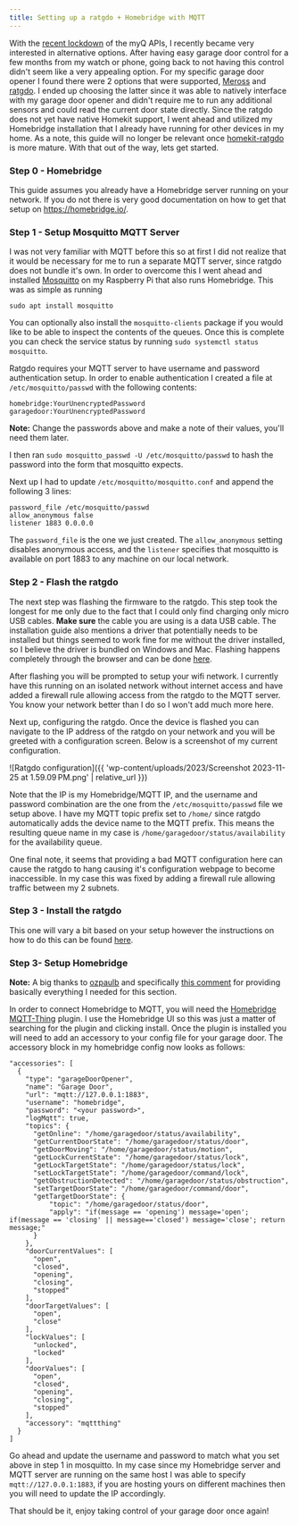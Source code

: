 ```yaml
---
title: Setting up a ratgdo + Homebridge with MQTT
---
```


With the [recent lockdown](http://web.archive.org/web/20231113120033/https://chamberlaingroup.com/press/a-message-about-our-decision-to-prevent-unauthorized-usage-of-myq) of the myQ APIs, I recently became very interested in alternative options. After having easy garage door control for a few months from my watch or phone, going back to not having this control didn't seem like a very appealing option. For my specific garage door opener I found there were 2 options that were supported, [Meross](https://www.meross.com/en-gc/smart-garage-door-opener/garage-door-opener-remote-control/29) and [ratgdo](https://paulwieland.github.io/ratgdo/). I ended up choosing the latter since it was able to natively interface with my garage door opener and didn't require me to run any additional sensors and could read the current door state directly. Since the ratgdo does not yet have native Homekit support, I went ahead and utilized my Homebridge installation that I already have running for other devices in my home. As a note, this guide will no longer be relevant once [homekit-ratgdo](https://github.com/ratgdo/homekit-ratgdo) is more mature. With that out of the way, lets get started.

###  Step 0 - Homebridge
This guide assumes you already have a Homebridge server running on your network. If you do not there is very good documentation on how to get that setup on https://homebridge.io/.

### Step 1 - Setup Mosquitto MQTT Server
I was not very familiar with MQTT before this so at first I did not realize that it would be necessary for me to run a separate MQTT server, since ratgdo does not bundle it's own. In order to overcome this I went ahead and installed [Mosquitto](https://mosquitto.org/) on my Raspberry Pi that also runs Homebridge. This was as simple as running

```
sudo apt install mosquitto
```

You can optionally also install the `mosquitto-clients` package if you would like to be able to inspect the contents of the queues. Once this is complete you can check the service status by running `sudo systemctl status mosquitto`.

Ratgdo requires your MQTT server to have username and password authentication setup. In order to enable authentication I created a file at `/etc/mosquitto/passwd` with the following contents:

```
homebridge:YourUnencryptedPassword
garagedoor:YourUnencryptedPassword
```
**Note:** Change the passwords above and make a note of their values, you'll need them later.

I then ran `sudo mosquitto_passwd -U /etc/mosquitto/passwd` to hash the password into the form that mosquitto expects.

Next up I had to update `/etc/mosquitto/mosquitto.conf` and append the following 3 lines:

```
password_file /etc/mosquitto/passwd
allow_anonymous false
listener 1883 0.0.0.0
```

The `password_file` is the one we just created. The `allow_anonymous` setting disables anonymous access, and the `listener` specifies that mosquitto is available on port 1883 to any machine on our local network.
### Step 2 - Flash the ratgdo

The next step was flashing the firmware to the ratgdo. This step took the longest for me only due to the fact that I could only find charging only micro USB cables. **Make sure** the cable you are using is a data USB cable. The installation guide also mentions a driver that potentially needs to be installed but things seemed to work fine for me without the driver installed, so I believe the driver is bundled on Windows and Mac. Flashing happens completely through the browser and can be done [here](https://paulwieland.github.io/ratgdo/flash.html).

After flashing you will be prompted to setup your wifi network. I currently have this running on an isolated network without internet access and have added a firewall rule allowing access from the ratgdo to the MQTT server. You know your network better than I do so I won't add much more here.

Next up, configuring the ratgdo. Once the device is flashed you can navigate to the IP address of the ratgdo on your network and you will be greeted with a configuration screen. Below is a screenshot of my current configuration.

![Ratgdo configuration]({{ 'wp-content/uploads/2023/Screenshot 2023-11-25 at 1.59.09 PM.png' | relative_url }})

Note that the IP is my Homebridge/MQTT IP, and the username and password combination are the one from the `/etc/mosquitto/passwd` file we setup above. I have my MQTT topic prefix set to `/home/` since ratgdo automatically adds the device name to the MQTT prefix. This means the resulting queue name in my case is `/home/garagedoor/status/availability` for the availability queue.

One final note, it seems that providing a bad MQTT configuration here can cause the ratgdo to hang causing it's configuration webpage to become inaccessible. In my case this was fixed by adding a firewall rule allowing traffic between my 2 subnets.

### Step 3 - Install the ratgdo

This one will vary a bit based on your setup however the instructions on how to do this can be found [here](https://paulwieland.github.io/ratgdo/03_wiring.html).
### Step 3- Setup Homebridge

**Note:** A big thanks to [ozpaulb](https://github.com/ozpaulb) and specifically [this comment](https://github.com/PaulWieland/ratgdo/issues/228#issuecomment-1807241037) for providing basically everything I needed for this section.

In order to connect Homebridge to MQTT, you will need the [Homebridge MQTT-Thing](https://github.com/arachnetech/homebridge-mqttthing#readme) plugin. I use the Homebridge UI so this was just a matter of searching for the plugin and clicking install. Once the plugin is installed you will need to add an accessory to your config file for your garage door. The accessory block in my homebridge config now looks as follows:

```
"accessories": [
  {
    "type": "garageDoorOpener",
    "name": "Garage Door",
    "url": "mqtt://127.0.0.1:1883",
    "username": "homebridge",
    "password": "<your password>",
    "logMqtt": true,
    "topics": {
      "getOnline": "/home/garagedoor/status/availability",
      "getCurrentDoorState": "/home/garagedoor/status/door",
      "getDoorMoving": "/home/garagedoor/status/motion",
      "getLockCurrentState": "/home/garagedoor/status/lock",
      "getLockTargetState": "/home/garagedoor/status/lock",
      "setLockTargetState": "/home/garagedoor/command/lock",
      "getObstructionDetected": "/home/garagedoor/status/obstruction",
      "setTargetDoorState": "/home/garagedoor/command/door",
      "getTargetDoorState": {
          "topic": "/home/garagedoor/status/door",
          "apply": "if(message == 'opening') message='open'; if(message == 'closing' || message=='closed') message='close'; return message;"
      }
    },
    "doorCurrentValues": [
      "open",
      "closed",
      "opening",
      "closing",
      "stopped"
    ],
    "doorTargetValues": [
      "open",
      "close"
    ],
    "lockValues": [
      "unlocked",
      "locked"
    ],
    "doorValues": [
      "open",
      "closed",
      "opening",
      "closing",
      "stopped"
    ],
    "accessory": "mqttthing"
  }
]
```

Go ahead and update the username and password to match what you set above in step 1 in mosquitto. In my case since my Homebridge server and MQTT server are running on the same host I was able to specify `mqtt://127.0.0.1:1883`, if you are hosting yours on different machines then you will need to update the IP accordingly.

That should be it, enjoy taking control of your garage door once again!
